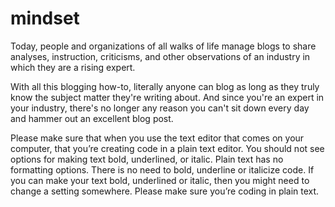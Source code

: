 # mindset

Today, people and organizations of all walks of life manage blogs to share analyses,
instruction, criticisms, and other observations of an industry in which they are a rising expert.

With all this blogging how-to,
literally anyone can blog as long as they truly know the subject matter they're writing about.
And since you're an expert in your industry,
there's no longer any reason you can't sit down every day and hammer out an excellent blog post.

Please make sure that when you use the text editor that comes on
your computer, that you’re creating code in a plain text editor. You
should not see options for making text bold, underlined, or italic.
Plain text has no formatting options. There is no need to bold,
underline or italicize code. If you can make your text bold, underlined
or italic, then you might need to change a setting somewhere. Please
make sure you’re coding in plain text.

